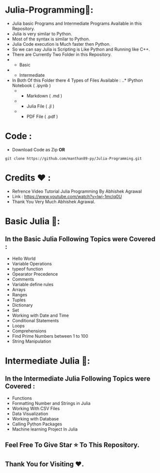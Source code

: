 # Julia-Programming🌟:
* Julia basic Programs and Intermediate Programs Available in this Repository.
* Julia is very similar to Python.
* Most of the syntax is similar to Python.
* Julia Code execution is Much faster then Python.
* So we can say Julia is Scripting is Like Python and Running like C++.
* There are Currently Two Folder in this Repository.
* * Basic
* * Intermediate
* In Both Of this Folder there 4 Types of Files Available :
..* IPython Notebook ( .ipynb )
  * * Markdown ( .md )
  * * Julia File ( .jl )
  * * PDF File ( .pdf )

# Code :
* Download Code as Zip **OR**
```
git clone https://github.com/manthan89-py/Julia-Programming.git
```

# Credits ❤️ :
* Refrence Video Tutorial Julia Programming By Abhishek Agrawal
* Link : https://www.youtube.com/watch?v=lwj-1mclq0U
* Thank You Very Much Abhishek Agrawal.

# Basic Julia 🌟:
## In the Basic Julia Following Topics were Covered :
* Hello World
* Variable Operations
* typeof function
* Opearator Precedence
* Comments
* Variable define rules
* Arrays
* Ranges
* Tuples
* Dictionary
* Set
* Working with Date and Time
* Conditional Statements
* Loops
* Comprehensions
* Find Prime Numbers between 1 to 100
* String Manipulation

# Intermediate Julia 🌟:
## In the Intermediate Julia Following Topics were Covered :
* Functions
* Formatting Number and Strings in Julia
* Working With CSV Files
* Data Visualization
* Working with Database
* Calling Python Packages
* Machine learning Project In Julia

## Feel Free To Give Star ⭐ To This Repository.

## Thank You for Visiting ❤️.

